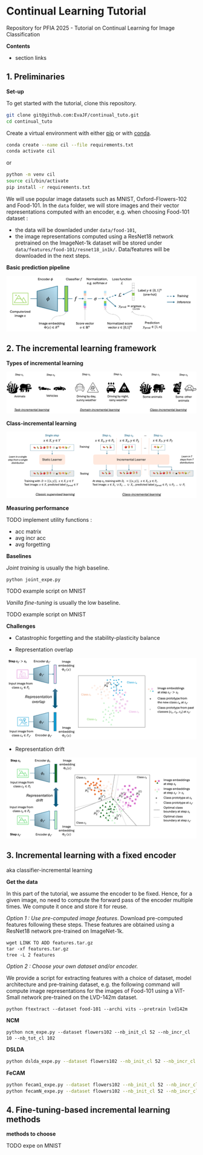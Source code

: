 # Continual Learning Tutorial

Repository for PFIA 2025 - Tutorial on Continual Learning for Image Classification

__Contents__
* section links

## 1. Preliminaries 

__Set-up__

To get started with the tutorial, clone this repository.

```bash
git clone git@github.com:EvaJF/continual_tuto.git
cd continual_tuto
````

Create a virtual environment with either [pip](https://python-guide-pt-br.readthedocs.io/fr/latest/dev/virtualenvs.html) or with [conda](https://docs.conda.io/projects/conda/en/latest/user-guide/tasks/manage-environments.html).

```bash
conda create --name cil --file requirements.txt
conda activate cil
```
or 
```bash
python -m venv cil
source cil/bin/activate 
pip install -r requirements.txt
```

We will use popular image datasets such as MNIST, Oxford-Flowers-102 and Food-101.
In the `data` folder, we will store images and their vector representations computed with an encoder, e.g. when choosing Food-101 dataset :
- the data will be downladed under `data/food-101`, 
- the image representations computed using a ResNet18 network pretrained on the ImageNet-1k dataset will be stored under `data/features/food-101/resnet18_in1k/`.
Data/features will be downloaded in the next steps. 

__Basic prediction pipeline__

<img src="media/pred_pipeline.png" alt="prediction pipeline">


## 2. The incremental learning framework

__Types of incremental learning__

<img src="media/IL_types.png" alt="Types of incremental learning">

__Class-incremental learning__

<img src="media/cil_principle.png" alt="CIL principle">

__Measuring performance__

TODO implement utility functions : 
- acc matrix 
- avg incr acc 
- avg forgetting

__Baselines__

*Joint training* is usually the high baseline.

```
python joint_expe.py
```

TODO example script on MNIST

*Vanilla fine-tuning* is usually the low baseline. 

TODO example script on MNIST

__Challenges__

* Catastrophic forgetting and the stability-plasticity balance


* Representation overlap
<img src="media/representation_overlap.png" alt="representation overlap">

* Representation drift
<img src="media/representation_drift.png" alt="representation drift">


## 3. Incremental learning with a fixed encoder 

aka classifier-incremental learning 

__Get the data__

In this part of the tutorial, we assume the encoder to be fixed. Hence, for a given image, no need to compute the forward pass of the encoder multiple times. We compute it once and store it for reuse. 

*Option 1 : Use pre-computed image features*. Download pre-computed features following these steps. These features are obtained using a ResNet18 network pre-trained on ImageNet-1k.

```
wget LINK TO ADD features.tar.gz
tar -xf features.tar.gz
tree -L 2 features
```

*Option 2 : Choose your own dataset and/or encoder.*

We provide a script for extracting features with a choice of dataset, model architecture and pre-training dataset, e.g. the following command will compute image representations for the images of Food-101 using a ViT-Small network pre-trained on the LVD-142m dataset.

```
python ftextract --dataset food-101 --archi vits --pretrain lvd142m
```

__NCM__

```
python ncm_expe.py --dataset flowers102 --nb_init_cl 52 --nb_incr_cl 10 --nb_tot_cl 102 
```

__DSLDA__

```bash
python dslda_expe.py --dataset flowers102 --nb_init_cl 52 --nb_incr_cl 10 --nb_tot_cl 102 
```

__FeCAM__

```bash
python fecam1_expe.py --dataset flowers102 --nb_init_cl 52 --nb_incr_cl 10 --nb_tot_cl 102 
python fecamN_expe.py --dataset flowers102 --nb_init_cl 52 --nb_incr_cl 10 --nb_tot_cl 102
```

## 4. Fine-tuning-based incremental learning methods

__methods to choose__

TODO expe on MNIST